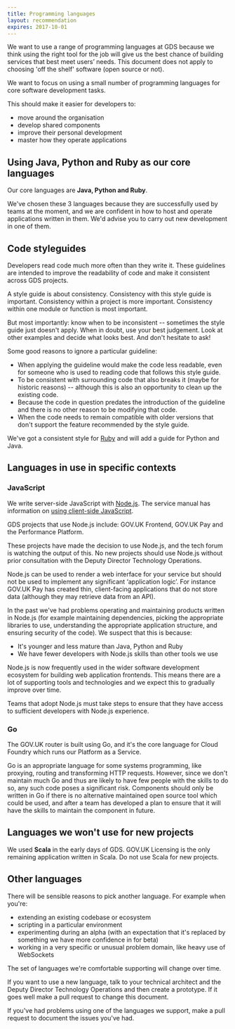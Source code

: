 ```yaml
---
title: Programming languages
layout: recommendation
expires: 2017-10-01
---
```


We want to use a range of programming languages at GDS because we think
using the right tool for the job will give us the best chance of building
services that best meet users’ needs. This document does not apply to
choosing 'off the shelf' software (open source or not).

We want to focus on using a small number of programming languages for
core software development tasks.

This should make it easier for developers to:

- move around the organisation
- develop shared components
- improve their personal development
- master how they operate applications

## Using Java, Python and Ruby as our core languages

Our core languages are __Java, Python and Ruby__.

We've chosen these 3 languages because they are successfully used by
teams at the moment, and we are confident in how to host and operate
applications written in them. We'd advise you to carry out new
development in one of them.

## Code styleguides

Developers read code much more often than they write it. These guidelines
are intended to improve the readability of code and make it consistent
across GDS projects.

A style guide is about consistency. Consistency with this style guide is
important. Consistency within a project is more important. Consistency within
one module or function is most important.

But most importantly: know when to be inconsistent -- sometimes the style guide
just doesn't apply. When in doubt, use your best judgement. Look at other
examples and decide what looks best. And don't hesitate to ask!

Some good reasons to ignore a particular guideline:

- When applying the guideline would make the code less readable, even for
  someone who is used to reading code that follows this style guide.
- To be consistent with surrounding code that also breaks it (maybe for
  historic reasons) -- although this is also an opportunity to clean up the
  existing code.
- Because the code in question predates the introduction of the guideline and
  there is no other reason to be modifying that code.
- When the code needs to remain compatible with older versions that
  don't support the feature recommended by the style guide.

We've got a consistent style for [Ruby](programming-languages/ruby.html) and will
add a guide for Python and Java.

## Languages in use in specific contexts

### JavaScript

We write server-side JavaScript with [Node.js][nodejs].
The service manual has information on
[using client-side JavaScript][manual_js].

[nodejs]: https://nodejs.org/
[manual_js]: https://www.gov.uk/service-manual/technology/using-progressive-enhancement

GDS projects that use Node.js include:
GOV.UK Frontend, GOV.UK Pay and the Performance Platform.

These projects have made the decision to use Node.js, and the tech forum is watching the output of this. No new projects should use Node.js without prior consultation with the Deputy Director Technology Operations.

Node.js can be used to render a web interface for your service but should
not be used to implement any significant ‘application logic’. For instance
GOV.UK Pay has created thin, client-facing applications that do not store
data (although they may retrieve data from an API).

In the past we've had problems operating and maintaining products written in
Node.js (for example maintaining dependencies, picking the appropriate
libraries to use, understanding the appropriate application structure, and
ensuring security of the code). We suspect that this is because:

- It's younger and less mature than Java, Python and Ruby
- We have fewer developers with Node.js skills than other tools we use

Node.js is now frequently used in the wider software development ecosystem for
building web application frontends. This means there are a lot of supporting
tools and technologies and we expect this to gradually improve over time.

Teams that adopt Node.js must take steps to ensure that they have access to
sufficient developers with Node.js experience.

### Go

The GOV.UK router is built using Go, and it's the core language for Cloud
Foundry which runs our Platform as a Service.

Go is an appropriate language for some systems programming, like proxying,
routing and transforming HTTP requests. However, since we don't maintain much
Go and thus are likely to have few people with the skills to do so, any such
code poses a significant risk. Components should only be written in Go if
there is no alternative maintained open source tool which could be used, and
after a team has developed a plan to ensure that it will have the skills to
maintain the component in future.

## Languages we won't use for new projects

We used __Scala__ in the early days of GDS. GOV.UK Licensing is the only remaining
application written in Scala. Do not use Scala for new projects.

## Other languages

There will be sensible reasons to pick another language. For example when you're:

- extending an existing codebase or ecosystem
- scripting in a particular environment
- experimenting during an alpha (with an expectation that it's replaced by something we have more confidence in for beta)
- working in a very specific or unusual problem domain, like heavy use of WebSockets

The set of languages we're comfortable supporting will change over time.

If you want to use a new language, talk to your technical architect and the
Deputy Director Technology Operations and then create
a prototype. If it goes well make a pull request to change this document.

If you've had problems using one of the languages we support, make a pull request to
document the issues you've had.
